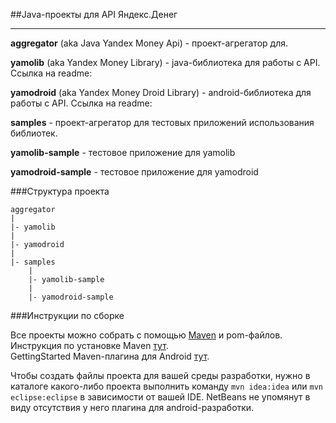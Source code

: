 ##Java-проекты для API Яндекс.Денег

- - -

**aggregator** (aka Java Yandex Money Api) - проект-агрегатор для.

**yamolib** (aka Yandex Money Library) - java-библиотека для работы с API. Ссылка на readme:

**yamodroid** (aka Yandex Money Droid Library) - android-библиотека для работы c API. Ссылка на readme:

**samples** - проект-агрегатор для тестовых приложений использования библиотек.

**yamolib-sample** - тестовое приложение для yamolib

**yamodroid-sample** - тестовое приложение для yamodroid

###Структура проекта

    aggregator
    |
    |- yamolib
    |
    |- yamodroid
    |
    |- samples
        |
        |- yamolib-sample
        |
        |- yamodroid-sample

###Инструкции по сборке

Все проекты можно собрать с помощью [Maven](http://en.wikipedia.org/wiki/Apache_Maven) и pom-файлов. Инструкция по установке Maven [тут](http://maven.apache.org/download.html).   
GettingStarted Maven-плагина для Android [тут](http://code.google.com/p/maven-android-plugin/wiki/GettingStarted).

Чтобы создать файлы проекта для вашей среды разработки, нужно в каталоге какого-либо проекта выполнить команду `mvn idea:idea` или `mvn eclipse:eclipse` в зависимости от вашей IDE. NetBeans не упомянут в виду отсутствия у него плагина для android-разработки.